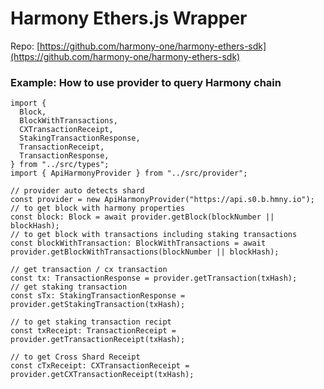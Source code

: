 # Harmony Ethers.js Wrapper

Repo: [https://github.com/harmony-one/harmony-ethers-sdk](https://github.com/harmony-one/harmony-ethers-sdk)

### Example: How to use provider to query Harmony chain

```
import {
  Block,
  BlockWithTransactions,
  CXTransactionReceipt,
  StakingTransactionResponse,
  TransactionReceipt,
  TransactionResponse,
} from "../src/types";
import { ApiHarmonyProvider } from "../src/provider";

// provider auto detects shard
const provider = new ApiHarmonyProvider("https://api.s0.b.hmny.io");
// to get block with harmony properties
const block: Block = await provider.getBlock(blockNumber || blockHash);
// to get block with transactions including staking transactions
const blockWithTransaction: BlockWithTransactions = await provider.getBlockWithTransactions(blockNumber || blockHash);

// get transaction / cx transaction
const tx: TransactionResponse = provider.getTransaction(txHash);
// get staking transaction
const sTx: StakingTransactionResponse = provider.getStakingTransaction(txHash);

// to get staking transaction recipt
const txReceipt: TransactionReceipt = provider.getTransactionReceipt(txHash);

// to get Cross Shard Receipt
const cTxReceipt: CXTransactionReceipt = provider.getCXTransactionReceipt(txHash);
```
